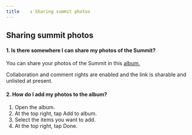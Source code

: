 ```yaml
---
title    : Sharing summit photos
---
```


## Sharing summit photos

#### 1. Is there somewhere I can share my photos of the Summit?

You can share your photos of the Summit in this [album.](https://goo.gl/photos/d26tnV3z4tgcXABn8) 

Collaboration and comment rights are enabled and the link is sharable and unlisted at present.

#### 2. How do I add my photos to the album?

  1. Open the album.
  2. At the top right, tap Add to album.
  3. Select the items you want to add.
  4. At the top right, tap Done.

